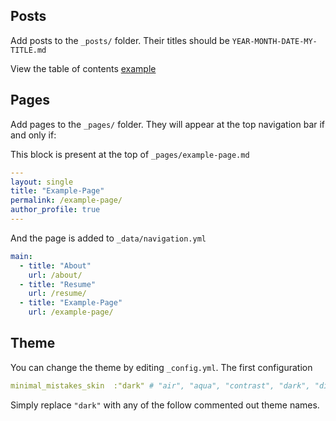 ## Posts
Add posts to the `_posts/` folder. Their titles should be `YEAR-MONTH-DATE-MY-TITLE.md`

View the table of contents [example](https://github.com/Hoenn/hoenn.github.io/blob/master/_posts/2018-07-16-table-of-contents.md) 

## Pages
Add pages to the `_pages/` folder. They will appear at the top navigation bar if and only if:

This block is present at the top of `_pages/example-page.md`

```yaml
---
layout: single
title: "Example-Page"
permalink: /example-page/
author_profile: true
---
```

And the page is added to `_data/navigation.yml`
```yaml
main:
  - title: "About"
    url: /about/
  - title: "Resume"
    url: /resume/
  - title: "Example-Page"
    url: /example-page/
```
## Theme
You can change the theme by editing `_config.yml`. The first configuration

```yaml
minimal_mistakes_skin  :"dark" # "air", "aqua", "contrast", "dark", "dirt", "neon", "mint", "plum", "sunrise"
```

Simply replace `"dark"` with any of the follow commented out theme names.
